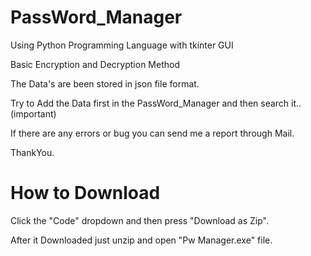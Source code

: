# PassWord_Manager
Using Python Programming Language with tkinter GUI 

Basic Encryption and Decryption Method

The Data's are been stored in json file format.

Try to Add the Data first in the PassWord_Manager and then search it.. (important)

If there are any errors or bug you can send me a report through Mail.

ThankYou.


# How to Download
Click the "Code" dropdown and then press "Download as Zip".

After it Downloaded just unzip and open "Pw Manager.exe" file.

